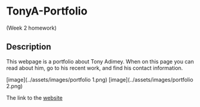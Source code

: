 # TonyA-Portfolio
(Week 2 homework)

## Description

This webpage is a portfolio about Tony Adimey. When on this page you can read about him, go to his recent work, and find his contact information. 

[image](../assets/images/portfolio 1.png)
[image](../assets/images/portfolio 2.png)

The link to the [website](https://tonyadimey.github.io/TonyA-Portfolio/)

